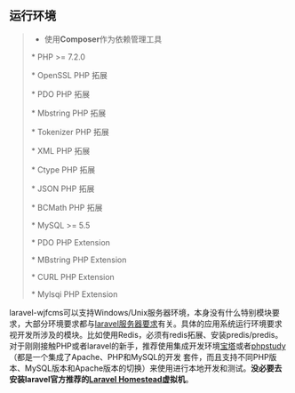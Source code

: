## 运行环境

> *   使用**Composer**作为依赖管理工具
>
> \*   PHP >= 7.2.0
>
> \*   OpenSSL PHP 拓展
>
> \*   PDO PHP 拓展
>
> \*   Mbstring PHP 拓展
>
> \*   Tokenizer PHP 拓展
>
> \*   XML PHP 拓展
>
> \*   Ctype PHP 拓展
>
> \*   JSON PHP 拓展
>
> \*   BCMath PHP 拓展
>
> \*   MySQL >= 5.5
>
> \*   PDO PHP Extension
>
> \*   MBstring PHP Extension
>
> \*   CURL PHP Extension
>
> \*   Mylsqi PHP Extension

laravel-wjfcms可以支持Windows/Unix服务器环境，本身没有什么特别模块要求，大部分环境要求都与[laravel服务器要求](https://learnku.com/docs/laravel/5.8/installation/3879 )有关。具体的应用系统运行环境要求视开发所涉及的模块。比如使用Redis，必须有redis拓展、安装predis/predis。对于刚刚接触PHP或者laravel的新手，推荐使用集成开发环境[宝塔](http://www.bt.cn)或者[phpstudy](http://phpstudy.php.cn)（都是一个集成了Apache、PHP和MySQL的开发 套件，而且支持不同PHP版本、MySQL版本和Apache版本的切换）来使用进行本地开发和测试。**没必要去安装laravel官方推荐的[Laravel Homestead](https://learnku.com/docs/laravel/5.8/homestead)虚拟机**。

